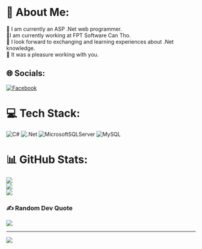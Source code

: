 # 💫 About Me:
🔭 I am currently an ASP .Net web programmer. <br>🤝I am currently working at FPT Software Can Tho. <br>👯 I look forward to exchanging and learning experiences about .Net knowledge.<br>🌱  It was a pleasure working with you.


## 🌐 Socials:
[![Facebook](https://img.shields.io/badge/Facebook-%231877F2.svg?logo=Facebook&logoColor=white)](https://facebook.com/https://www.facebook.com/hoangkhanh17?locale=vi_VN) 

# 💻 Tech Stack:
![C#](https://img.shields.io/badge/c%23-%23239120.svg?style=for-the-badge&logo=csharp&logoColor=white) ![.Net](https://img.shields.io/badge/.NET-5C2D91?style=for-the-badge&logo=.net&logoColor=white) ![MicrosoftSQLServer](https://img.shields.io/badge/Microsoft%20SQL%20Server-CC2927?style=for-the-badge&logo=microsoft%20sql%20server&logoColor=white) ![MySQL](https://img.shields.io/badge/mysql-4479A1.svg?style=for-the-badge&logo=mysql&logoColor=white)
# 📊 GitHub Stats:
![](https://github-readme-stats.vercel.app/api?username=hoangkhanh1003&theme=blueberry&hide_border=false&include_all_commits=false&count_private=false)<br/>
![](https://github-readme-streak-stats.herokuapp.com/?user=hoangkhanh1003&theme=blueberry&hide_border=false)<br/>
![](https://github-readme-stats.vercel.app/api/top-langs/?username=hoangkhanh1003&theme=blueberry&hide_border=false&include_all_commits=false&count_private=false&layout=compact)

### ✍️ Random Dev Quote
![](https://quotes-github-readme.vercel.app/api?type=horizontal&theme=radical)

---
[![](https://visitcount.itsvg.in/api?id=hoangkhanh1003&icon=0&color=0)](https://visitcount.itsvg.in)

<!-- Proudly created with GPRM ( https://gprm.itsvg.in ) -->
